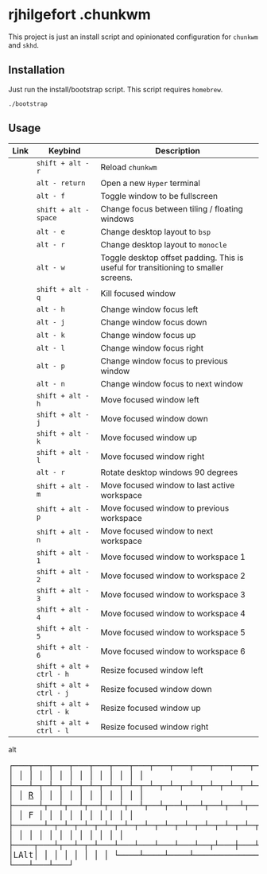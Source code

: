 # rjhilgefort .chunkwm 

This project is just an install script and opinionated configuration for `chunkwm` and `skhd`.


## Installation

Just run the install/bootstrap script. This script requires `homebrew`.

```shell
./bootstrap
```

## Usage

| Link | Keybind | Description |
| --- | --- | --- |
| <a id="reload"></a> | `shift + alt - r` | Reload `chunkwm` |
| <a id=""></a> | `alt - return` | Open a new `Hyper` terminal |
| <a id=""></a> | `alt - f` | Toggle window to be fullscreen |
| <a id=""></a> | `shift + alt - space` | Change focus between tiling / floating windows |
| <a id=""></a> | `alt - e` | Change desktop layout to `bsp` |
| <a id=""></a> | `alt - r` | Change desktop layout to `monocle` |
| <a id=""></a> | `alt - w` | Toggle desktop offset padding. This is useful for transitioning to smaller screens. |
| <a id=""></a> | `shift + alt - q` | Kill focused window |
| <a id=""></a> | `alt - h` | Change window focus left |
| <a id=""></a> | `alt - j` | Change window focus down |
| <a id=""></a> | `alt - k` | Change window focus up |
| <a id=""></a> | `alt - l` | Change window focus right |
| <a id=""></a> | `alt - p` | Change window focus to previous window |
| <a id=""></a> | `alt - n` | Change window focus to next window |
| <a id=""></a> | `shift + alt - h` | Move focused window left |
| <a id=""></a> | `shift + alt - j` | Move focused window down |
| <a id=""></a> | `shift + alt - k` | Move focused window up |
| <a id=""></a> | `shift + alt - l` | Move focused window right |
| <a id=""></a> | `alt - r` | Rotate desktop windows 90 degrees |
| <a id=""></a> | `shift + alt - m` | Move focused window to last active workspace |
| <a id=""></a> | `shift + alt - p` | Move focused window to previous workspace |
| <a id=""></a> | `shift + alt - n` | Move focused window to next workspace |
| <a id=""></a> | `shift + alt - 1` | Move focused window to workspace 1 |
| <a id=""></a> | `shift + alt - 2` | Move focused window to workspace 2 |
| <a id=""></a> | `shift + alt - 3` | Move focused window to workspace 3 |
| <a id=""></a> | `shift + alt - 4` | Move focused window to workspace 4 |
| <a id=""></a> | `shift + alt - 5` | Move focused window to workspace 5 |
| <a id=""></a> | `shift + alt - 6` | Move focused window to workspace 6 |
| <a id=""></a> | `shift + alt + ctrl - h` | Resize focused window left |
| <a id=""></a> | `shift + alt + ctrl - j` | Resize focused window down |
| <a id=""></a> | `shift + alt + ctrl - k` | Resize focused window up |
| <a id=""></a> | `shift + alt + ctrl - l` | Resize focused window right |


alt
 
<big><pre>
┌───┬───┬───┬───┬───┬───┬───┬───┬───┬───┬───┬───┬───┬───┬───┬───┐
│   │   │   │   │   │   │   │   │   │   │   │   │   │   │   │   │
├───┴─┬─┴─┬─┴─┬─┴─┬─┴─┬─┴─┬─┴─┬─┴─┬─┴─┬─┴─┬─┴─┬─┴─┬─┴─┬─┴───┼───┤
│     │   │   │   │ [R](#reload) │   │   │   │   │   │   │   │   │     │   │
├─────┴┬──┴┬──┴┬──┴┬──┴┬──┴┬──┴┬──┴┬──┴┬──┴┬──┴┬──┴┬──┴─────┼───┤
│      │   │   │   │ F │   │   │   │   │   │   │   │        │   │
├──────┴─┬─┴─┬─┴─┬─┴─┬─┴─┬─┴─┬─┴─┬─┴─┬─┴─┬─┴─┬─┴─┬─┴────┬───┼───┤
│        │   │   │   │   │   │   │   │   │   │   │      │   │   │
├────┬───┴┬──┴─┬─┴───┴───┴───┴───┴───┴──┬┴───┼───┴┬─┬───┼───┼───┤
│    │    │LAlt│                        │    │    │ │   │   │   │
└────┴────┴────┴────────────────────────┴────┴────┘ └───┴───┴───┘
</big></pre>


<!---
```

 
 ┌───┬───┬───┬───┬───┬───┬───┬───┬───┬───┬───┬───┬───┬───┬───┬───┐
 │Esc│ 1 │ 2 │ 3 │ 4 │ 5 │ 6 │ 7 │ 8 │ 9 │ 0 │ - │ = │ \ │ ` │PSc│
 ├───┴─┬─┴─┬─┴─┬─┴─┬─┴─┬─┴─┬─┴─┬─┴─┬─┴─┬─┴─┬─┴─┬─┴─┬─┴─┬─┴───┼───┤
 │ Tab │ Q │ W │ E │ R │ T │ Y │ U │ I │ O │ P │ [ │ ] │Bspc │Del│
 ├─────┴┬──┴┬──┴┬──┴┬──┴┬──┴┬──┴┬──┴┬──┴┬──┴┬──┴┬──┴┬──┴─────┼───┤
 │FnCaps│ A │ S │ D │ F │ G │ H │ J │ K │ L │ ; │ ' │ Enter  │PgU│
 ├──────┴─┬─┴─┬─┴─┬─┴─┬─┴─┬─┴─┬─┴─┬─┴─┬─┴─┬─┴─┬─┴─┬─┴────┬───┼───┤
 │ LShift │ Z │ X │ C │ V │ B │ N │ M │ , │ . │ / │SftCtl│ ↑ │PgD│
 ├────┬───┴┬──┴─┬─┴───┴───┴───┴───┴───┴──┬┴───┼───┴┬─┬───┼───┼───┤
 │LCtl│LGui│LAlt│         Space          │RAlt│FnLk│ │ ← │ ↓ │ → │
 └────┴────┴────┴────────────────────────┴────┴────┘ └───┴───┴───┘
 
```
```
alt
 
 ┌───┬───┬───┬───┬───┬───┬───┬───┬───┬───┬───┬───┬───┬───┬───┬───┐
 │   │   │   │   │   │   │   │   │   │   │   │   │   │   │   │   │
 ├───┴─┬─┴─┬─┴─┬─┴─┬─┴─┬─┴─┬─┴─┬─┴─┬─┴─┬─┴─┬─┴─┬─┴─┬─┴─┬─┴───┼───┤
 │     │   │   │   │   │   │   │   │   │   │   │   │   │     │   │
 ├─────┴┬──┴┬──┴┬──┴┬──┴┬──┴┬──┴┬──┴┬──┴┬──┴┬──┴┬──┴┬──┴─────┼───┤
 │      │   │   │   │ F │   │   │   │   │   │   │   │        │   │
 ├──────┴─┬─┴─┬─┴─┬─┴─┬─┴─┬─┴─┬─┴─┬─┴─┬─┴─┬─┴─┬─┴─┬─┴────┬───┼───┤
 │        │   │   │   │   │   │   │   │   │   │   │      │   │   │
 ├────┬───┴┬──┴─┬─┴───┴───┴───┴───┴───┴──┬┴───┼───┴┬─┬───┼───┼───┤
 │    │    │LAlt│                        │    │    │ │   │   │   │
 └────┴────┴────┴────────────────────────┴────┴────┘ └───┴───┴───┘
 
```
--->